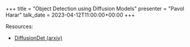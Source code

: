 +++
title = "Object Detection using Diffusion Models"
presenter = "Pavol Harar"
talk_date = 2023-04-12T11:00:00+00:00
+++

Resources:
- [DiffusionDet (arxiv)](https://arxiv.org/abs/2211.09788)

